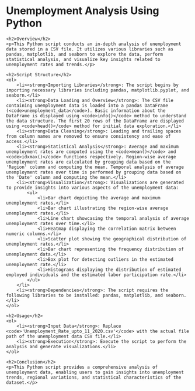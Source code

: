<!DOCTYPE html>
<html lang="en">
<head>
    <meta charset="UTF-8">
    <meta name="viewport" content="width=device-width, initial-scale=1.0">
    <title>Unemployment Analysis Using Python</title>
</head>
<body>
    <h1>Unemployment Analysis Using Python</h1>

    <h2>Overview</h2>
    <p>This Python script conducts an in-depth analysis of unemployment data stored in a CSV file. It utilizes various libraries such as pandas, matplotlib, and seaborn to explore the data, perform statistical analysis, and visualize key insights related to unemployment rates and trends.</p>

    <h2>Script Structure</h2>
    <ol>
        <li><strong>Importing Libraries</strong>: The script begins by importing necessary libraries including pandas, matplotlib.pyplot, and seaborn.</li>
        <li><strong>Data Loading and Overview</strong>: The CSV file containing unemployment data is loaded into a pandas DataFrame (<code>unemployment_data</code>). Basic information about the DataFrame is displayed using <code>info()</code> method to understand the data structure. The first 20 rows of the DataFrame are displayed using <code>head()</code> method for initial data exploration.</li>
        <li><strong>Data Cleaning</strong>: Leading and trailing spaces from column names are removed to ensure consistency and ease of access.</li>
        <li><strong>Statistical Analysis</strong>: Average and maximum unemployment rates are computed using the <code>mean()</code> and <code>idxmax()</code> functions respectively. Region-wise average unemployment rates are calculated by grouping data based on the 'Region' column and computing the mean. Temporal analysis of average unemployment rates over time is performed by grouping data based on the 'Date' column and computing the mean.</li>
        <li><strong>Visualization</strong>: Visualizations are generated to provide insights into various aspects of the unemployment data:
            <ul>
                <li>Bar chart depicting the average and maximum unemployment rates.</li>
                <li>Bar chart illustrating the region-wise average unemployment rates.</li>
                <li>Line chart showcasing the temporal analysis of average unemployment rates over time.</li>
                <li>Heatmap displaying the correlation matrix between numeric columns.</li>
                <li>Scatter plot showing the geographical distribution of unemployment rates.</li>
                <li>Bar chart representing the frequency distribution of unemployment data.</li>
                <li>Box plot for detecting outliers in the estimated unemployment rate.</li>
                <li>Histograms displaying the distribution of estimated employed individuals and the estimated labor participation rate.</li>
            </ul>
        </li>
        <li><strong>Dependencies</strong>: The script requires the following libraries to be installed: pandas, matplotlib, and seaborn.</li>
    </ol>

    <h2>Usage</h2>
    <ol>
        <li><strong>Input Data</strong>: Replace <code>'Unemployment_Rate_upto_11_2020.csv'</code> with the actual file path of the unemployment data CSV file.</li>
        <li><strong>Execution</strong>: Execute the script to perform the analysis and generate visualizations.</li>
    </ol>

    <h2>Conclusion</h2>
    <p>This Python script provides a comprehensive analysis of unemployment data, enabling users to gain insights into unemployment trends, regional variations, and statistical characteristics of the dataset.</p>
</body>
</html>
